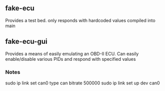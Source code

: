 ## fake-ecu
  Provides a test bed. only responds with hardcoded values compiled into main

## fake-ecu-gui
  Provides a means of easily emulating an OBD-II ECU. Can easily enable/disable various PIDs and respond with specified values



### Notes
sudo ip link set can0 type can bitrate 500000
sudo ip link set up dev can0
